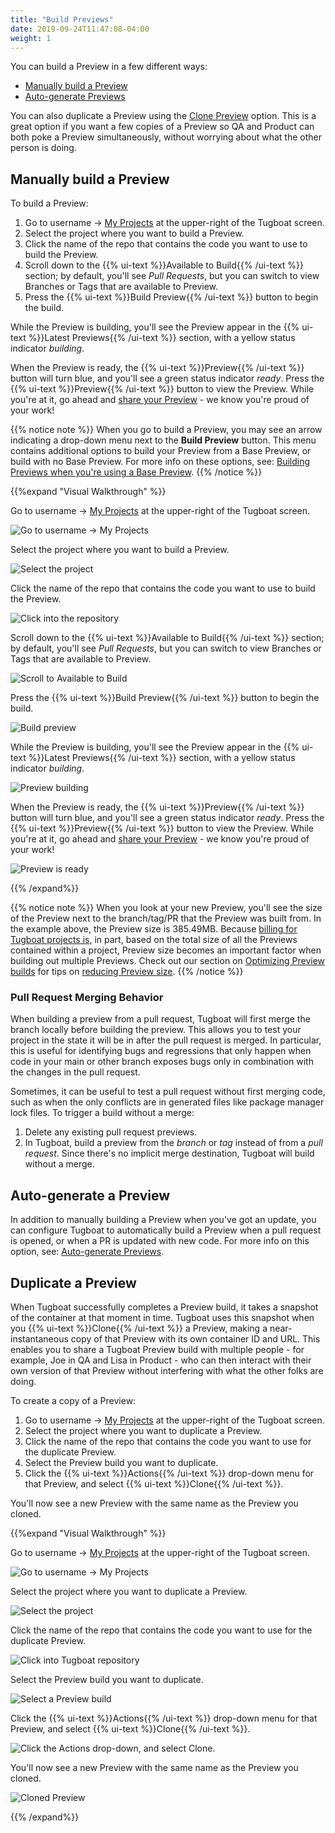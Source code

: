 ```yaml
---
title: "Build Previews"
date: 2019-09-24T11:47:08-04:00
weight: 1
---
```


You can build a Preview in a few different ways:

- [Manually build a Preview](#manually-build-a-preview)
- [Auto-generate Previews](#auto-generate-a-preview)

You can also duplicate a Preview using the [Clone Preview](#duplicate-a-preview) option. This is a great option if you
want a few copies of a Preview so QA and Product can both poke a Preview simultaneously, without worrying about what the
other person is doing.

## Manually build a Preview

To build a Preview:

1. Go to username -> [My Projects](https://dashboard.tugboat.qa/projects) at the upper-right of the Tugboat screen.
2. Select the project where you want to build a Preview.
3. Click the name of the repo that contains the code you want to use to build the Preview.
4. Scroll down to the {{% ui-text %}}Available to Build{{% /ui-text %}} section; by default, you'll see _Pull Requests_,
   but you can switch to view Branches or Tags that are available to Preview.
5. Press the {{% ui-text %}}Build Preview{{% /ui-text %}} button to begin the build.

While the Preview is building, you'll see the Preview appear in the {{% ui-text %}}Latest Previews{{% /ui-text %}}
section, with a yellow status indicator _building_.

When the Preview is ready, the {{% ui-text %}}Preview{{% /ui-text %}} button will turn blue, and you'll see a green
status indicator _ready_. Press the {{% ui-text %}}Preview{{% /ui-text %}} button to view the Preview. While you're at
it, go ahead and [share your Preview](../../share-a-preview/) - we know you're proud of your work!

{{% notice note %}} When you go to build a Preview, you may see an arrow indicating a drop-down menu next to the **Build
Preview** button. This menu contains additional options to build your Preview from a Base Preview, or build with no Base
Preview. For more info on these options, see:
[Building Previews when you're using a Base Preview](../../work-with-base-previews/building-new-previews/).
{{% /notice %}}

{{%expand "Visual Walkthrough" %}}

Go to username -> [My Projects](https://dashboard.tugboat.qa/projects) at the upper-right of the Tugboat screen.

![Go to username -> My Projects](/_images/go-to-user-my-projects.png)

Select the project where you want to build a Preview.

![Select the project](/_images/select-a-project.png)

Click the name of the repo that contains the code you want to use to build the Preview.

![Click into the repository](/_images/manually-build-click-into-repo.png)

Scroll down to the {{% ui-text %}}Available to Build{{% /ui-text %}} section; by default, you'll see _Pull Requests_,
but you can switch to view Branches or Tags that are available to Preview.

![Scroll to Available to Build](/_images/manually-build-scroll-to-available-to-build.png)

Press the {{% ui-text %}}Build Preview{{% /ui-text %}} button to begin the build.

![Build preview](/_images/manually-build-click-build-preview-button.png)

While the Preview is building, you'll see the Preview appear in the {{% ui-text %}}Latest Previews{{% /ui-text %}}
section, with a yellow status indicator _building_.

![Preview building](/_images/manually-build-preview-building.png)

When the Preview is ready, the {{% ui-text %}}Preview{{% /ui-text %}} button will turn blue, and you'll see a green
status indicator _ready_. Press the {{% ui-text %}}Preview{{% /ui-text %}} button to view the Preview. While you're at
it, go ahead and [share your Preview](../../share-a-preview/) - we know you're proud of your work!

![Preview is ready](/_images/preview-ready.png)

{{% /expand%}}

{{% notice note %}} When you look at your new Preview, you'll see the size of the Preview next to the branch/tag/PR that
the Preview was built from. In the example above, the Preview size is 385.49MB. Because
[billing for Tugboat projects is](/tugboat-billing/tugboat-pricing/#how-does-tugboat-pricing-work), in part, based on
the total size of all the Previews contained within a project, Preview size becomes an important factor when building
out multiple Previews. Check out our section on
[Optimizing Preview builds](../../preview-deep-dive/optimize-preview-builds/) for tips on
[reducing Preview size](../../preview-deep-dive/optimize-preview-builds/#optimizing-preview-size). {{% /notice %}}

### Pull Request Merging Behavior

When building a preview from a pull request, Tugboat will first merge the branch locally before building the preview. This
allows you to test your project in the state it will be in after the pull request is merged. In particular, this is useful
for identifying bugs and regressions that only happen when code in your main or other branch exposes bugs only in combination
with the changes in the pull request.

Sometimes, it can be useful to test a pull request without first merging code, such as when the only conflicts are in
generated files like package manager lock files. To trigger a build without a merge:

1. Delete any existing pull request previews.
2. In Tugboat, build a preview from the _branch_ or _tag_ instead of from a _pull request_. Since there's no implicit merge
   destination, Tugboat will build without a merge.

## Auto-generate a Preview

In addition to manually building a Preview when you've got an update, you can configure Tugboat to automatically build a
Preview when a pull request is opened, or when a PR is updated with new code. For more info on this option, see:
[Auto-generate Previews](../../automate-previews/auto-generate/).

## Duplicate a Preview

When Tugboat successfully completes a Preview build, it takes a snapshot of the container at that moment in time.
Tugboat uses this snapshot when you {{% ui-text %}}Clone{{% /ui-text %}} a Preview, making a near-instantaneous copy of
that Preview with its own container ID and URL. This enables you to share a Tugboat Preview build with multiple people -
for example, Joe in QA and Lisa in Product - who can then interact with their own version of that Preview without
interfering with what the other folks are doing.

To create a copy of a Preview:

1. Go to username -> [My Projects](https://dashboard.tugboat.qa/projects) at the upper-right of the Tugboat screen.
2. Select the project where you want to duplicate a Preview.
3. Click the name of the repo that contains the code you want to use for the duplicate Preview.
4. Select the Preview build you want to duplicate.
5. Click the {{% ui-text %}}Actions{{% /ui-text %}} drop-down menu for that Preview, and select
   {{% ui-text %}}Clone{{% /ui-text %}}.

You'll now see a new Preview with the same name as the Preview you cloned.

{{%expand "Visual Walkthrough" %}}

Go to username -> [My Projects](https://dashboard.tugboat.qa/projects) at the upper-right of the Tugboat screen.

![Go to username -> My Projects](/_images/go-to-user-my-projects.png)

Select the project where you want to duplicate a Preview.

![Select the project](/_images/select-a-project.png)

Click the name of the repo that contains the code you want to use for the duplicate Preview.

![Click into Tugboat repository](/_images/click-into-tugboat-repository.png)

Select the Preview build you want to duplicate.

![Select a Preview build](/_images/select-a-preview.png)

Click the {{% ui-text %}}Actions{{% /ui-text %}} drop-down menu for that Preview, and select
{{% ui-text %}}Clone{{% /ui-text %}}.

![Click the Actions drop-down, and select Clone.](/_images/preview-action-clone.png)

You'll now see a new Preview with the same name as the Preview you cloned.

![Cloned Preview](/_images/cloned-preview.png)

{{% /expand%}}
